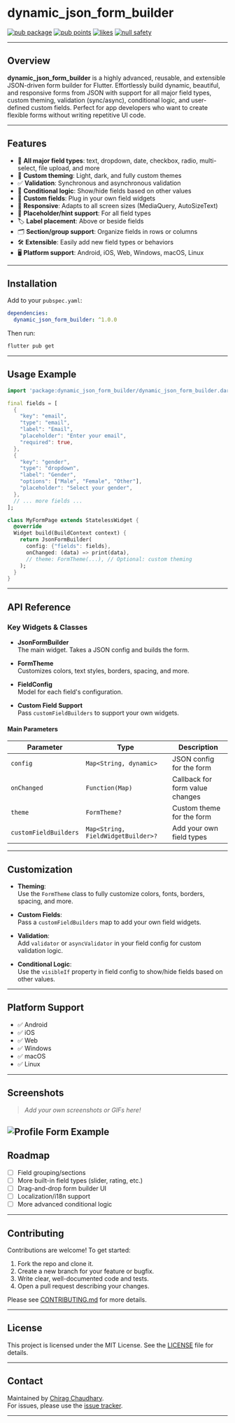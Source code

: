# dynamic_json_form_builder

[![pub package](https://img.shields.io/pub/v/dynamic_json_form_builder.svg)](https://pub.dev/packages/dynamic_json_form_builder)
[![pub points](https://badges.bar/dynamic_json_form_builder/pub%20points)](https://pub.dev/packages/dynamic_json_form_builder/score)
[![likes](https://badges.bar/dynamic_json_form_builder/likes)](https://pub.dev/packages/dynamic_json_form_builder/score)
[![null safety](https://img.shields.io/badge/null%20safety-enabled-success.svg)](https://pub.dev/packages/dynamic_json_form_builder)

---

## Overview

**dynamic_json_form_builder** is a highly advanced, reusable, and extensible JSON-driven form builder for Flutter. Effortlessly build dynamic, beautiful, and responsive forms from JSON with support for all major field types, custom theming, validation (sync/async), conditional logic, and user-defined custom fields. Perfect for app developers who want to create flexible forms without writing repetitive UI code.

---

## Features

- 📝 **All major field types**: text, dropdown, date, checkbox, radio, multi-select, file upload, and more
- 🎨 **Custom theming**: Light, dark, and fully custom themes
- ✅ **Validation**: Synchronous and asynchronous validation
- 🔄 **Conditional logic**: Show/hide fields based on other values
- 🧩 **Custom fields**: Plug in your own field widgets
- 📱 **Responsive**: Adapts to all screen sizes (MediaQuery, AutoSizeText)
- 💬 **Placeholder/hint support**: For all field types
- 🏷️ **Label placement**: Above or beside fields
- 🗂️ **Section/group support**: Organize fields in rows or columns
- 🛠️ **Extensible**: Easily add new field types or behaviors
- 🖥️ **Platform support**: Android, iOS, Web, Windows, macOS, Linux

---

## Installation

Add to your `pubspec.yaml`:

```yaml
dependencies:
  dynamic_json_form_builder: ^1.0.0
```

Then run:

```sh
flutter pub get
```

---

## Usage Example

```dart
import 'package:dynamic_json_form_builder/dynamic_json_form_builder.dart';

final fields = [
  {
    "key": "email",
    "type": "email",
    "label": "Email",
    "placeholder": "Enter your email",
    "required": true,
  },
  {
    "key": "gender",
    "type": "dropdown",
    "label": "Gender",
    "options": ["Male", "Female", "Other"],
    "placeholder": "Select your gender",
  },
  // ... more fields ...
];

class MyFormPage extends StatelessWidget {
  @override
  Widget build(BuildContext context) {
    return JsonFormBuilder(
      config: {"fields": fields},
      onChanged: (data) => print(data),
      // theme: FormTheme(...), // Optional: custom theming
    );
  }
}
```

---

## API Reference

### Key Widgets & Classes

- **JsonFormBuilder**  
  The main widget. Takes a JSON config and builds the form.

- **FormTheme**  
  Customizes colors, text styles, borders, spacing, and more.

- **FieldConfig**  
  Model for each field's configuration.

- **Custom Field Support**  
  Pass `customFieldBuilders` to support your own widgets.

#### Main Parameters

| Parameter            | Type                       | Description                                 |
|----------------------|----------------------------|---------------------------------------------|
| `config`             | `Map<String, dynamic>`     | JSON config for the form                    |
| `onChanged`          | `Function(Map)`            | Callback for form value changes             |
| `theme`              | `FormTheme?`               | Custom theme for the form                   |
| `customFieldBuilders`| `Map<String, FieldWidgetBuilder>?` | Add your own field types           |

---

## Customization

- **Theming**:  
  Use the `FormTheme` class to fully customize colors, fonts, borders, spacing, and more.

- **Custom Fields**:  
  Pass a `customFieldBuilders` map to add your own field widgets.

- **Validation**:  
  Add `validator` or `asyncValidator` in your field config for custom validation logic.

- **Conditional Logic**:  
  Use the `visibleIf` property in field config to show/hide fields based on other values.

---

## Platform Support

- ✅ Android
- ✅ iOS
- ✅ Web
- ✅ Windows
- ✅ macOS
- ✅ Linux

---

## Screenshots

> _Add your own screenshots or GIFs here!_

![Profile Form Example](assets/screenshots/profile-form.jpg)
---

## Roadmap

- [ ] Field grouping/sections
- [ ] More built-in field types (slider, rating, etc.)
- [ ] Drag-and-drop form builder UI
- [ ] Localization/i18n support
- [ ] More advanced conditional logic

---

## Contributing

Contributions are welcome! To get started:

1. Fork the repo and clone it.
2. Create a new branch for your feature or bugfix.
3. Write clear, well-documented code and tests.
4. Open a pull request describing your changes.

Please see [CONTRIBUTING.md](https://github.com/chirag640/dynamic_json_form_builder/blob/main/CONTRIBUTING.md) for more details.

---

## License

This project is licensed under the MIT License. See the [LICENSE](LICENSE) file for details.

---

## Contact

Maintained by [Chirag Chaudhary](mailto:chiragchaudhary640@gmail.com).  
For issues, please use the [issue tracker](https://github.com/chirag640/dynamic_json_form_builder/issues).

---
